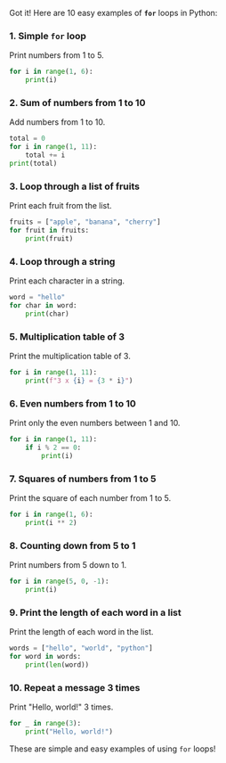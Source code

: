 Got it! Here are 10 easy examples of **`for`** loops in Python:

### 1. **Simple `for` loop**
Print numbers from 1 to 5.

```python
for i in range(1, 6):
    print(i)
```

### 2. **Sum of numbers from 1 to 10**
Add numbers from 1 to 10.

```python
total = 0 
for i in range(1, 11):
    total += i
print(total)
```

### 3. **Loop through a list of fruits**
Print each fruit from the list.

```python
fruits = ["apple", "banana", "cherry"]
for fruit in fruits:
    print(fruit)
```

### 4. **Loop through a string**
Print each character in a string.

```python
word = "hello"
for char in word:
    print(char)
```

### 5. **Multiplication table of 3**
Print the multiplication table of 3.

```python
for i in range(1, 11):
    print(f"3 x {i} = {3 * i}")
```

### 6. **Even numbers from 1 to 10**
Print only the even numbers between 1 and 10.

```python
for i in range(1, 11):
    if i % 2 == 0:
        print(i)
```

### 7. **Squares of numbers from 1 to 5**
Print the square of each number from 1 to 5.

```python
for i in range(1, 6):
    print(i ** 2)
```

### 8. **Counting down from 5 to 1**
Print numbers from 5 down to 1.

```python
for i in range(5, 0, -1):
    print(i)
```

### 9. **Print the length of each word in a list**
Print the length of each word in the list.

```python
words = ["hello", "world", "python"]
for word in words:
    print(len(word))
```

### 10. **Repeat a message 3 times**
Print "Hello, world!" 3 times.

```python
for _ in range(3):
    print("Hello, world!")
```

These are simple and easy examples of using `for` loops!